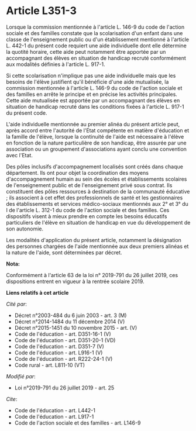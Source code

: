 # Article L351-3

Lorsque la commission mentionnée à l'article L. 146-9 du code de l'action sociale et des familles constate que la
scolarisation d'un enfant dans une classe de l'enseignement public ou d'un établissement mentionné à l'article L. 442-1 du
présent code requiert une aide individuelle dont elle détermine la quotité horaire, cette aide peut notamment être apportée
par un accompagnant des élèves en situation de handicap recruté conformément aux modalités définies à l'article L. 917-1.

Si cette scolarisation n'implique pas une aide individuelle mais que les besoins de l'élève justifient qu'il bénéficie d'une
aide mutualisée, la commission mentionnée à l'article L. 146-9 du code de l'action sociale et des familles en arrête le
principe et en précise les activités principales. Cette aide mutualisée est apportée par un accompagnant des élèves en
situation de handicap recruté dans les conditions fixées à l'article L. 917-1 du présent code.

L'aide individuelle mentionnée au premier alinéa du présent article peut, après accord entre l'autorité de l'Etat compétente
en matière d'éducation et la famille de l'élève, lorsque la continuité de l'aide est nécessaire à l'élève en fonction de la
nature particulière de son handicap, être assurée par une association ou un groupement d'associations ayant conclu une
convention avec l'Etat.

Des pôles inclusifs d'accompagnement localisés sont créés dans chaque département. Ils ont pour objet la coordination des
moyens d'accompagnement humain au sein des écoles et établissements scolaires de l'enseignement public et de l'enseignement
privé sous contrat. Ils constituent des pôles ressources à destination de la communauté éducative ; ils associent à cet effet
des professionnels de santé et les gestionnaires des établissements et services médico-sociaux mentionnés aux 2° et 3° du I
de l'article L. 312-1 du code de l'action sociale et des familles. Ces dispositifs visent à mieux prendre en compte les
besoins éducatifs particuliers de l'élève en situation de handicap en vue du développement de son autonomie.

Les modalités d'application du présent article, notamment la désignation des personnes chargées de l'aide mentionnée aux deux
premiers alinéas et la nature de l'aide, sont déterminées par décret.

**Nota:**

Conformément à l'article 63 de la loi n° 2019-791 du 26 juillet 2019, ces dispositions entrent en vigueur à la rentrée
scolaire 2019.

**Liens relatifs à cet article**

_Cité par_:

  - Décret n°2003-484 du 6 juin 2003 - art. 3 (M)
  - Décret n°2014-1484 du 11 décembre 2014 (V)
  - Décret n°2015-1451 du 10 novembre 2015 - art. (V)
  - Code de l'éducation - art. D351-16-1 (V)
  - Code de l'éducation - art. D351-20-1 (VD)
  - Code de l'éducation - art. D351-7 (V)
  - Code de l'éducation - art. L916-1 (V)
  - Code de l'éducation - art. R222-24-1 (V)
  - Code rural - art. L811-10 (VT)

_Modifié par_:

  - Loi n°2019-791 du 26 juillet 2019 - art. 25

_Cite_:

  - Code de l'éducation - art. L442-1
  - Code de l'éducation - art. L917-1
  - Code de l'action sociale et des familles - art. L146-9
